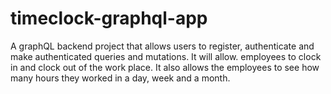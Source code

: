 # timeclock-graphql-app
A graphQL backend project that allows users to register, authenticate and make authenticated queries and mutations. It will allow. employees to clock in and clock out of the work place. It also allows the employees to see how many hours they worked in a day, week and a month.
